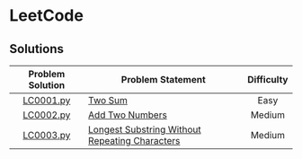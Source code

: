 # LeetCode

## Solutions

| Problem Solution | Problem Statement                                                                                    | Difficulty |
|:----------------:|------------------------------------------------------------------------------------------------------|:----------:|
| [LC0001.py]     | [Two Sum]                                                                                             | Easy       |
| [LC0002.py]     | [Add Two Numbers]                                                                                     | Medium     |
| [LC0003.py]     | [Longest Substring Without Repeating Characters]                                                      | Medium     |

[//]: # (Solutions)

[LC0001.py]: Solutions/LC0001.cpp?ts=4
[Two Sum]: https://leetcode.com/problems/two-sum/

[LC0002.py]: Solutions/LC0002.cpp?ts=4
[Add Two Numbers]: https://leetcode.com/problems/add-two-numbers/

[LC0003.py]: Solutions/LC0003.cpp?ts=4
[Longest Substring Without Repeating Characters]: https://leetcode.com/problems/longest-substring-without-repeating-characters/